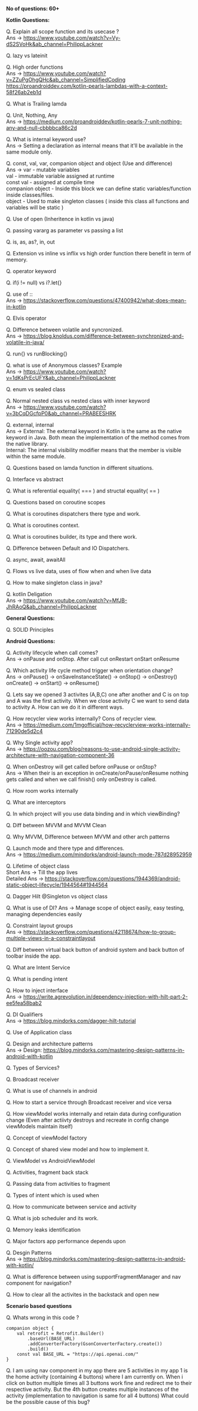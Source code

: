 __No of questions: 60+__

__Kotlin Questions:__

Q. Explain all scope function and its usecase ?</br>
Ans -> https://www.youtube.com/watch?v=Vy-dS2SVoHk&ab_channel=PhilippLackner

Q. lazy vs lateinit

Q. High order functions</br>
Ans -> https://www.youtube.com/watch?v=ZZuPgOhgQHc&ab_channel=SimplifiedCoding</br>
       https://proandroiddev.com/kotlin-pearls-lambdas-with-a-context-58f26ab2eb1d

Q. What is Trailing lamda</br>

Q. Unit, Nothing, Any</br>
Ans -> https://medium.com/proandroiddev/kotlin-pearls-7-unit-nothing-any-and-null-cbbbbca86c2d

Q. What is internal keyword use?</br>
Ans -> Setting a declaration as internal means that it'll be available in the same module only.

Q. const, val, var, companion object and object (Use and difference)</br>
Ans -> var - mutable variables</br>
       val - immutable variable assigned at runtime</br>
       const val - assigned at compile time</br>
       companion object - Inside this block we can define static variables/function inside classes/files.</br>
       object - Used to make singleton classes ( inside this class all functions and variables will be static )</br>

Q. Use of open (Inheritence in kotlin vs java)

Q. passing vararg as parameter vs passing a list

Q. is, as, as?, in, out

Q. Extension vs inline vs inflix vs high order function there benefit in term of memory.

Q. operator keyword

Q. if(i != null) vs i?.let{}

Q. use of ::</br>
Ans -> https://stackoverflow.com/questions/47400942/what-does-mean-in-kotlin

Q. Elvis operator

Q. Difference between volatile and syncronized.</br>
Ans -> https://blog.knoldus.com/difference-between-synchronized-and-volatile-in-java/

Q. run{} vs runBlocking{}

Q. what is use of Anonymous classes? Example</br>
Ans -> https://www.youtube.com/watch?v=1dKsPrEcUFY&ab_channel=PhilippLackner

Q. enum vs sealed class

Q. Normal nested class vs nested class with inner keyword</br>
Ans -> https://www.youtube.com/watch?v=3bCqDGcfpP0&ab_channel=PRABEESHRK

Q. external, internal</br>
Ans -> External: The external keyword in Kotlin is the same as the native keyword in Java. Both mean the implementation of the method comes from the native library.</br>
Internal: The internal visibility modifier means that the member is visible within the same module.

Q. Questions based on lamda function in different situations.

Q. Interface vs abstract 

Q. What is referential equality( === ) and structal equality( == )

Q. Questions based on coroutine scopes

Q. What is coroutines dispatchers there type and work.

Q. What is coroutines context.

Q. What is coroutines builder, its type and there work.

Q. Difference between Default and IO Dispatchers.

Q. async, await, awaitAll

Q. Flows vs live data, uses of flow when and when live data

Q. How to make singleton class in java?

Q. kotlin Deligation</br>
Ans -> https://www.youtube.com/watch?v=MfJB-JhRAoQ&ab_channel=PhilippLackner

__General Questions:__

Q. SOLID Principles

__Android Questions:__

Q. Activity lifecycle when call comes?</br>
Ans -> onPause and onStop. After call cut onRestart onStart onResume

Q. Which activity life cycle method trigger when orientation change?</br>
Ans -> onPause() -> onSaveInstanceState() -> onStop() -> onDestroy()
       onCreate() -> onStart() -> onResume()
       
Q. Lets say we opened 3 activites (A,B,C) one after another and C is on top and A was the first activity. When we close activity C we want to send data to activity A. How can we do it in different ways.

Q. How recycler view works internally? Cons of recycler view.</br>
Ans -> https://medium.com/1mgofficial/how-recyclerview-works-internally-71290de5d2c4

Q. Why Single activity app?</br>
Ans -> https://oozou.com/blog/reasons-to-use-android-single-activity-architecture-with-navigation-component-36

Q. When onDestroy will get called before onPause or onStop?</br>
Ans -> When their is an exception in onCreate/onPause/onResume nothing gets called and when we call finish() only onDestroy is called.

Q. How room works internally

Q. What are interceptors

Q. In which project will you use data binding and in which viewBinding?

Q. Diff between MVVM and MVVM Clean

Q. Why MVVM, Difference between MVVM and other arch patterns

Q. Launch mode and there type and differences.</br>
Ans -> https://medium.com/mindorks/android-launch-mode-787d28952959

Q. Lifetime of object class</br>
Short Ans -> Till the app lives</br>
Detailed Ans -> https://stackoverflow.com/questions/1944369/android-static-object-lifecycle/1944564#1944564

Q. Dagger Hilt @Singleton vs object class

Q. What is use of DI?
Ans -> Manage scope of object easily, easy testing, managing dependencies easily

Q. Constraint layout groups</br>
Ans -> https://stackoverflow.com/questions/42118674/how-to-group-multiple-views-in-a-constraintlayout

Q. Diff between virtual back button of android system and back button of toolbar inside the app.

Q. What are Intent Service

Q. What is pending intent

Q. How to inject interface</br>
Ans -> https://write.agrevolution.in/dependency-injection-with-hilt-part-2-ee5fea58bab2

Q. DI Qualifiers</br>
Ans -> https://blog.mindorks.com/dagger-hilt-tutorial

Q. Use of Application class

Q. Design and architecture patterns</br>
Ans -> Design: https://blog.mindorks.com/mastering-design-patterns-in-android-with-kotlin

Q. Types of Services?

Q. Broadcast receiver

Q. What is use of channels in android

Q. How to start a service through Broadcast receiver and vice versa

Q. How viewModel works internally and retain data during configuration change (Even after actiivty destroys and recreate in config change viewModels maintain itself)

Q. Concept of viewModel factory

Q. Concept of shared view model and how to implement it.

Q. ViewModel vs AndroidViewModel

Q. Activities, fragment back stack

Q. Passing data from activities to fragment

Q. Types of intent which is used when

Q. How to communicate between service and activity

Q. What is job scheduler and its work.

Q. Memory leaks identification

Q. Major factors app performance depends upon

Q. Desgin Patterns</br>
Ans -> https://blog.mindorks.com/mastering-design-patterns-in-android-with-kotlin/

Q. What is difference between using supportFragmentManager and nav component for navigation?

Q. How to clear all the activites in the backstack and open new


__Scenario based questions__

Q. Whats wrong in this code ?</br>
```
companion object {
    val retrofit = Retrofit.Builder()
        .baseUrl(BASE_URL)
        .addConverterFactory(GsonConverterFactory.create())
        .build()
    const val BASE_URL = "https://api.openai.com/"
}
```

Q. I am using nav component in my app there are 5 activities in my app 1 is the home activity (containing 4 buttons) where I am currently on. When i click on button multiple times all 3 buttons work fine and redirect me to their respective activity. But the 4th button creates multiple instances of the activity (implementation to navigation is same for all 4 buttons) What could be the possible cause of this bug?

